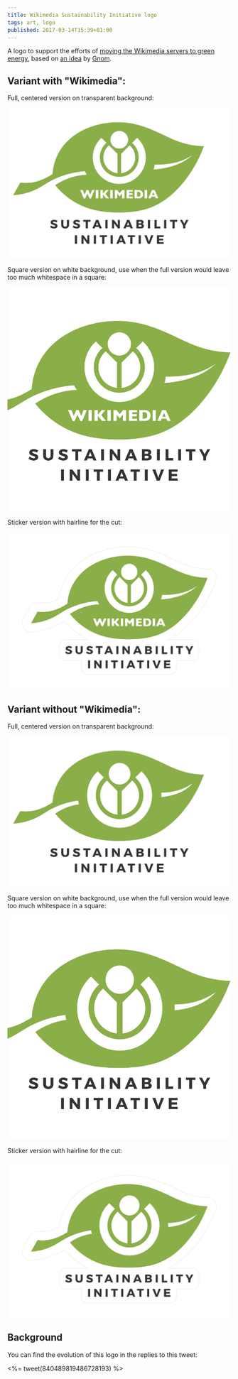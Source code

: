 ```yaml
---
title: Wikimedia Sustainability Initiative logo
tags: art, logo
published: 2017-03-14T15:39+01:00
---
```


A logo to support the efforts of [moving the Wikimedia servers to green energy](https://meta.wikimedia.org/wiki/Environmental_impact), based on [an idea](https://upload.wikimedia.org/wikipedia/commons/archive/3/37/20170311111902%21Wikimedia_sustainability_sketch.jpg) by [Gnom](https://commons.wikimedia.org/wiki/User:Gnom).

## Variant with "Wikimedia":

Full, centered version on transparent background:

[![](wikimedia-si.svg)](wikimedia-si.svg)

Square version on white background, use when the full version would leave too much whitespace in a square:

[![](wikimedia-si-square.svg)](wikimedia-si-square.svg)

Sticker version with hairline for the cut:

[![](wikimedia-si-sticker.svg)](wikimedia-si-sticker.svg)

## Variant without "Wikimedia":

Full, centered version on transparent background:

[![](wikimedia-si-2.svg)](wikimedia-si-2.svg)

Square version on white background, use when the full version would leave too much whitespace in a square:

[![](wikimedia-si-square-2.svg)](wikimedia-si-square-2.svg)

Sticker version with hairline for the cut:

[![](wikimedia-si-sticker-2.svg)](wikimedia-si-sticker-2.svg)

## Background

You can find the evolution of this logo in the replies to this tweet:

<%= tweet(840489819486728193) %>
